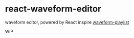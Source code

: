 # react-waveform-editor
waveform editor, powered by React
inspire [waveform-playlist](https://github.com/naomiaro/waveform-playlist)

WIP